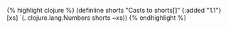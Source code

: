 {% highlight clojure %}
(definline shorts
  "Casts to shorts[]"
  {:added "1.1"}
  [xs] `(. clojure.lang.Numbers shorts ~xs))
{% endhighlight %}
